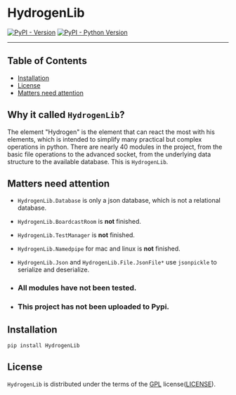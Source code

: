 # HydrogenLib

[![PyPI - Version](https://img.shields.io/pypi/v/hydrogenlib.svg)](https://pypi.org/project/hydrogenlib)
[![PyPI - Python Version](https://img.shields.io/pypi/pyversions/hydrogenlib.svg)](https://pypi.org/project/hydrogenlib)

-----

## Table of Contents

- [Installation](#installation)
- [License](#license)
- [Matters need attention](#matters-need-attention)

## Why it called `HydrogenLib`?

The element "Hydrogen" is the element that can react the most with his elements, 
which is intended to simplify many practical but complex operations in python. 
There are nearly 40 modules in the project, from the basic file operations to the advanced socket, 
from the underlying data structure to the available database. 
This is `HydrogenLib`.

## Matters need attention

- `HydrogenLib.Database` is only a json database, which is not a relational database.
- `HydrogenLib.BoardcastRoom` is **not** finished.
- `HydrogenLib.TestManager` is **not** finished.
- `HydrogenLib.Namedpipe` for mac and linux is **not** finished.

- `HydrogenLib.Json` and `HydrogenLib.File.JsonFile*`
use `jsonpickle` to serialize and deserialize. 
- ### All modules have not been tested.
- ### This project has not been uploaded to Pypi.


## Installation

```console
pip install HydrogenLib
```

## License

`HydrogenLib` is distributed under the terms of the [GPL](https://spdx.org/licenses/GPL-3.0.html) license([LICENSE](LICENSE)).
